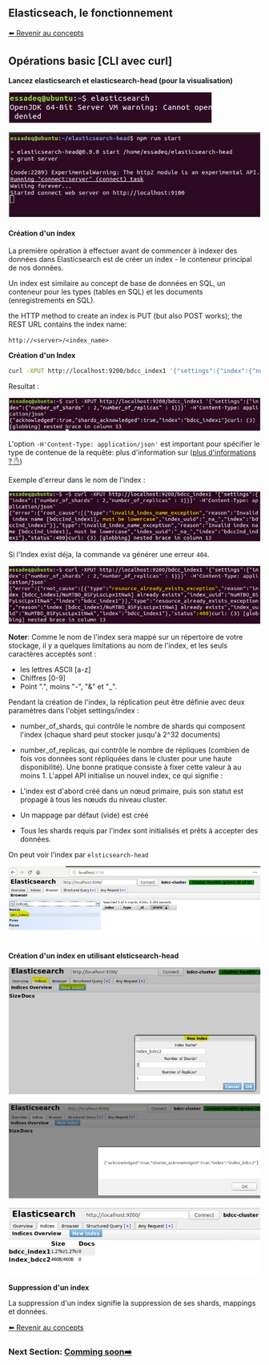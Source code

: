 ## Elasticseach, le fonctionnement

[:arrow_left: Revenir au concepts](./README.md)

## Opérations basic [CLI avec curl]

**Lancez elasticsearch et elasticsearch-head (pour la visualisation)**

![1](./screeshots/operations/1.JPG)

![2](./screeshots/operations/2.JPG)

#### Création d'un index

La première opération à effectuer avant de commencer à indexer des données dans Elasticsearch est de créer un index - le conteneur principal de nos données.

Un index est similaire au concept de base de données en SQL, un conteneur pour les types (tables en SQL) et les documents (enregistrements en SQL).

the HTTP method to create an index is PUT (but also POST works); the REST URL contains the index name:

`http://<server>/<index_name>`

**Création d'un Index**

```bash
curl -XPUT http://localhost:9200/bdcc_index1 '{"settings":{"index":{"number_of_shards" : 2,"number_of_replicas" : 1}}}' -H'Content-Type: application/json'

```

Resultat :

![](./screeshots/operations/3.JPG)

L'option `-H'Content-Type: application/json'` est important pour spécifier le type de contenue de la requête: plus d'information sur ([plus d'informations ? :hand:](https://www.elastic.co/blog/strict-content-type-checking-for-elasticsearch-rest-requests))

Exemple d'erreur dans le nom de l'index :

![4](./screeshots/operations/4.JPG)

Si l'Index exist déja, la commande va générer une erreur `404`.

![5](./screeshots/operations/5.JPG)

**Noter**: Comme le nom de l'index sera mappé sur un répertoire de votre stockage, il y a quelques limitations au nom de l'index, et les seuls caractères acceptés sont :

- les lettres ASCII [a-z]
- Chiffres [0-9]
- Point ".", moins "-", "&" et "\_".

Pendant la création de l'index, la réplication peut être définie avec deux paramètres dans l'objet settings/index :

- number_of_shards, qui contrôle le nombre de shards qui composent l'index (chaque shard peut stocker jusqu'à 2^32 documents)
- number_of_replicas, qui contrôle le nombre de répliques (combien de fois vos données sont répliquées dans le cluster pour une haute disponibilité). Une bonne pratique consiste à fixer cette valeur à au moins 1.
  L'appel API initialise un nouvel index, ce qui signifie :

- L'index est d'abord créé dans un nœud primaire, puis son statut est propagé à tous les nœuds du niveau cluster.
- Un mappage par défaut (vide) est créé
- Tous les shards requis par l'index sont initialisés et prêts à accepter des données.

On peut voir l'index par `elsticsearch-head`

![6](./screeshots/operations/6.JPG)

**Création d'un index en utilisant elsticsearch-head**

![7](./screeshots/operations/7.JPG)

![8](./screeshots/operations/8.JPG)

![8](./screeshots/operations/9.JPG)

[//]: <> (This is a comment )
[comment]: <> (This is a comment )

**Suppression d'un index**

La suppression d'un index signifie la suppression de ses shards, mappings et données.

[:arrow_left: Revenir au concepts](./README.md)

### Next Section: [Comming soon:arrow_right:](./concepts.md)
